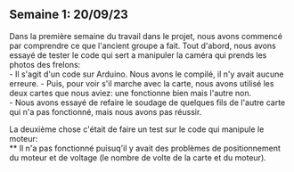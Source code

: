 ## Semaine 1: 20/09/23
  Dans la première semaine du travail dans le projet, 
  nous avons commencé par comprendre ce que l'ancient groupe a fait.
  Tout d'abord, nous avons essayé de tester le code qui sert 
  a manipuler la caméra qui prends les photos des frelons:                                                                                       
    - Il s'agit d'un code sur Arduino. Nous avons le compilé, il n'y avait aucune erreure.
    - Puis, pour voir s'il marche avec la carte, nous avons 
    utilisé les deux cartes que nous aviez: une fonctionne bien mais l'autre non.                                                                                                                                                                            
    - Nous avons essayé de refaire le soudage de quelques fils de l'autre
    carte qui n'a pas fonctionné, mais nous avons pas réussir.
    
  La deuxième chose c'était de faire un test sur le code qui manipule le moteur:                                                                           
    ** Il n'a pas fonctionné puisuq'il y avait des problèmes de 
    positionnement du moteur et de voltage (le nombre de volte de la carte et du moteur).
